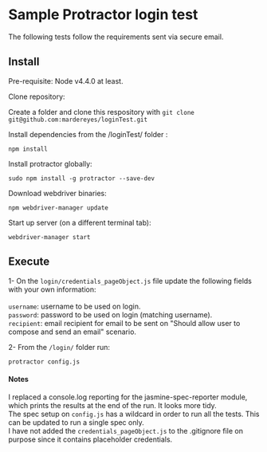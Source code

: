 # Sample Protractor login test

The following tests follow the requirements sent via secure email.

##  Install

Pre-requisite: Node v4.4.0 at least.

Clone repository:

Create a folder and clone this respository with `git clone git@github.com:mardereyes/loginTest.git`

Install dependencies from the /loginTest/ folder :

`npm install`

Install protractor globally:

`sudo npm install -g protractor --save-dev`

Download webdriver binaries:

`npm webdriver-manager update`

Start up server (on a different terminal tab):

`webdriver-manager start`

##  Execute

1- On the `login/credentials_pageObject.js` file update the following fields with your own information:</br></br>
`username`: username to be used on login.</br>
`password`: password to be used on login (matching username).</br>
`recipient`: email recipient for email to be sent on "Should allow user to compose and send an email" scenario.</br>

2- From the `/login/` folder run:

`protractor config.js`

#### Notes

I replaced a console.log reporting for the jasmine-spec-reporter module, which prints the results at the end of the run. It looks more tidy.</br>
The spec setup on `config.js` has a wildcard in order to run all the tests. This can be updated to run a single spec only.</br>
I have not added the `credentials_pageObject.js` to the .gitignore file on purpose since it contains placeholder credentials.


